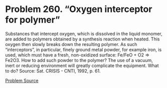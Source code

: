 # Problem 260. “Oxygen interceptor for polymer”

Substances that intercept oxygen, which is dissolved in the liquid monomer, are added to polymers obtained by a synthesis reaction when heated. This oxygen then slowly breaks down the resulting polymer. As such “interceptors”, in particular, finely ground metal powder, for example iron, is used, which must have a fresh, non-oxidized surface: Fe/FeO + O2 => Fe2O3. How to add such powder to the polymer? The use of a vacuum, inert or reducing environment will greatly complicate the equipment. What to do? Source: Sat. CRISIS - CNTI, 1992, p. 61.

[Problem Source](https://www.trizland.ru/tasks/5116/)